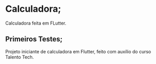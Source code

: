 # Calculadora;

Calculadora feita em FLutter.

## Primeiros Testes;

Projeto iniciante de calculadora em Flutter, feito com auxílio do curso Talento Tech.

